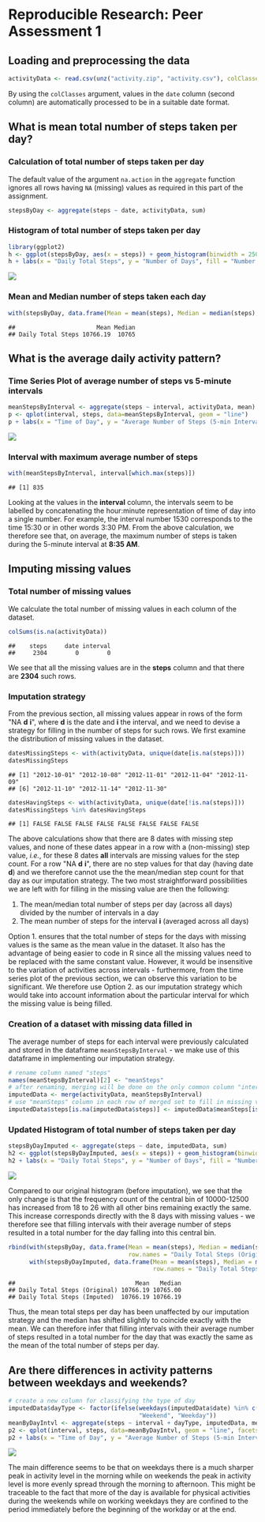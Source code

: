 # Reproducible Research: Peer Assessment 1


## Loading and preprocessing the data


```r
activityData <- read.csv(unz("activity.zip", "activity.csv"), colClasses = c("integer", "Date", "integer"))
```
By using the `colClasses` argument, values in the `date` column (second column) are automatically processed to be in a suitable date format.

## What is mean total number of steps taken per day?

### Calculation of total number of steps taken per day
The default value of the argument `na.action` in the `aggregate` function ignores all rows having `NA` (missing) values as required in this part of the assignment.

```r
stepsByDay <- aggregate(steps ~ date, activityData, sum)
```

### Histogram of total number of steps taken per day

```r
library(ggplot2)
h <- ggplot(stepsByDay, aes(x = steps)) + geom_histogram(binwidth = 2500, aes(fill = ..count..))
h + labs(x = "Daily Total Steps", y = "Number of Days", fill = "Number of Days")
```

![](PA1_template_files/figure-html/unnamed-chunk-3-1.png) 

### Mean and Median number of steps taken each day

```r
with(stepsByDay, data.frame(Mean = mean(steps), Median = median(steps), row.names = "Daily Total Steps"))
```

```
##                       Mean Median
## Daily Total Steps 10766.19  10765
```

## What is the average daily activity pattern?

### Time Series Plot of average number of steps vs 5-minute intervals

```r
meanStepsByInterval <- aggregate(steps ~ interval, activityData, mean)
p <- qplot(interval, steps, data=meanStepsByInterval, geom = "line")
p + labs(x = "Time of Day", y = "Average Number of Steps (5-min Interval)")
```

![](PA1_template_files/figure-html/unnamed-chunk-5-1.png) 

### Interval with maximum average number of steps

```r
with(meanStepsByInterval, interval[which.max(steps)])
```

```
## [1] 835
```
Looking at the values in the **interval** column, the intervals seem to be labelled by concatenating the hour:minute representation of time of day into a single number. For example, the interval number 1530 corresponds to the time 15:30 or in other words 3:30 PM. From the above calculation, we therefore see that, on average, the maximum number of steps is taken during the 5-minute interval at **8:35 AM**. 

## Imputing missing values

### Total number of missing values
We calculate the total number of missing values in each column of the dataset.

```r
colSums(is.na(activityData))
```

```
##    steps     date interval 
##     2304        0        0
```
We see that all the missing values are in the **steps** column and
that there are **2304** such rows.

### Imputation strategy
From the previous section, all missing values appear in rows of the form "NA **d** **i**", where **d** is the date and **i** the interval,  and we need to devise a strategy for filling in the number of steps for such rows. We first examine the distribution of missing values in the dataset.

```r
datesMissingSteps <- with(activityData, unique(date[is.na(steps)]))
datesMissingSteps
```

```
## [1] "2012-10-01" "2012-10-08" "2012-11-01" "2012-11-04" "2012-11-09"
## [6] "2012-11-10" "2012-11-14" "2012-11-30"
```

```r
datesHavingSteps <- with(activityData, unique(date[!is.na(steps)]))
datesMissingSteps %in% datesHavingSteps
```

```
## [1] FALSE FALSE FALSE FALSE FALSE FALSE FALSE FALSE
```
The above calculations show that there are 8 dates with missing step values, and none of these dates appear in a row with a (non-missing) step value, *i.e.*, for these 8 dates **all** intervals are missing values for the step count. For a row "NA **d** **i**", there are no step values for that day (having date **d**) and we therefore cannot use the the mean/median step count for that day as our imputation strategy. The two most straightforward possibilities we are left with for filling in the missing value are then the following:

1. The mean/median total number of steps per day (across all days) divided by the number of intervals in a day
2. The mean number of steps for the interval **i** (averaged across all days)

Option 1. ensures that the total number of steps for the days with missing values is the same as the mean value in the dataset. It also has the advantage of being easier to code in R since all the missing values need to be replaced with the same constant value. However, it would be insensitive to the variation of activities across intervals - furthermore, from the time series plot of the previous section, we can observe this variation to be significant. We therefore use Option 2. as our imputation strategy which would take into account information about the particular interval for which the missing value is being filled. 

### Creation of a dataset with missing data filled in
The average number of steps for each interval were previously calculated and stored in the dataframe `meanStepsByInterval` - we make use of this dataframe in implementing our imputation strategy. 

```r
# rename column named "steps"
names(meanStepsByInterval)[2] <- "meanSteps"
# after renaming, merging will be done on the only common column "interval"
imputedData <- merge(activityData, meanStepsByInterval)
# use "meanSteps" column in each row of merged set to fill in missing value
imputedData$steps[is.na(imputedData$steps)] <- imputedData$meanSteps[is.na(imputedData$steps)]
```

### Updated Histogram of total number of steps taken per day


```r
stepsByDayImputed <- aggregate(steps ~ date, imputedData, sum)
h2 <- ggplot(stepsByDayImputed, aes(x = steps)) + geom_histogram(binwidth = 2500, aes(fill = ..count..))
h2 + labs(x = "Daily Total Steps", y = "Number of Days", fill = "Number of Days")
```

![](PA1_template_files/figure-html/unnamed-chunk-10-1.png) 

Compared to our original histogram (before imputation), we see that the only change is that the frequency count of the central bin of 10000-12500 has increased from 18 to 26 with all other bins remaining exactly the same. This increase corresponds directly with the 8 days with missing values - we therefore see that filling intervals with their average number of steps resulted in a total number for the day falling into this central bin. 


```r
rbind(with(stepsByDay, data.frame(Mean = mean(steps), Median = median(steps),
                                  row.names = "Daily Total Steps (Original)")),
      with(stepsByDayImputed, data.frame(Mean = mean(steps), Median = median(steps), 
                                         row.names = "Daily Total Steps (Imputed)")))
```

```
##                                  Mean   Median
## Daily Total Steps (Original) 10766.19 10765.00
## Daily Total Steps (Imputed)  10766.19 10766.19
```
Thus, the mean total steps per day has been unaffected by our imputation strategy and the median has shifted slightly to coincide exactly with the mean. We can therefore infer that filling intervals with their average number of steps resulted in a total number for the day that was exactly the same as the mean of the total number of steps per day. 

## Are there differences in activity patterns between weekdays and weekends?


```r
# create a new column for classifying the type of day
imputedData$dayType <- factor(ifelse(weekdays(imputedData$date) %in% c("Saturday", "Sunday"), 
                                     "Weekend", "Weekday"))
meanByDayIntvl <- aggregate(steps ~ interval + dayType, imputedData, mean)
p2 <- qplot(interval, steps, data=meanByDayIntvl, geom = "line", facets = dayType ~ .)
p2 + labs(x = "Time of Day", y = "Average Number of Steps (5-min Interval)")
```

![](PA1_template_files/figure-html/unnamed-chunk-12-1.png) 

The main difference seems to be that on weekdays there is a much sharper peak in activity level in the morning while on weekends the peak in activity level is more evenly spread through the morning to afternoon. This might be traceable to the fact that more of the day is available for physical activities during the weekends while on working weekdays they are confined to the period immediately before the beginning of the workday or at the end.
